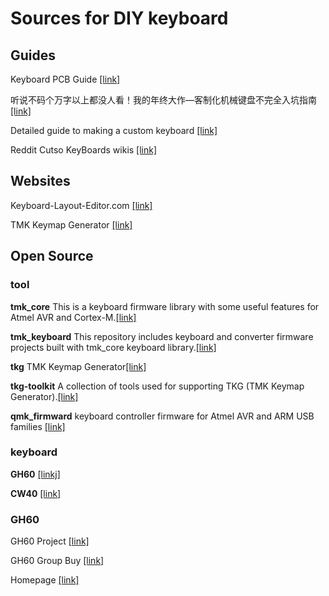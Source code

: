 # Sources for DIY keyboard
## Guides
Keyboard PCB Guide [[link]](https://github.com/ruiqimao/keyboard-pcb-guide)

听说不码个万字以上都没人看！我的年终大作—客制化机械键盘不完全入坑指南 [[link]](https://post.smzdm.com/p/639897/)

Detailed guide to making a custom keyboard [[link]](https://www.reddit.com/r/MechanicalKeyboards/comments/4l0p41/guide_detailed_guide_to_making_a_custom_keyboard/)

Reddit Cutso KeyBoards wikis [[link]](https://www.reddit.com/r/MechanicalKeyboards/wiki/customkeyboards)

## Websites

Keyboard-Layout-Editor.com [[link]](http://www.keyboard-layout-editor.com/)

TMK Keymap Generator [[link]](https://tkg.io)

## Open Source
### tool
**tmk_core** 
This is a keyboard firmware library with some useful features for Atmel AVR and Cortex-M.[[link]](https://github.com/tmk/tmk_core)

**tmk_keyboard** 
This repository includes keyboard and converter firmware projects built with tmk_core keyboard library.[[link]](https://github.com/tmk/tmk_keyboard)

**tkg** TMK Keymap Generator[[link]](https://github.com/kairyu/tkg)

**tkg-toolkit** A collection of tools used for supporting TKG (TMK Keymap Generator).[[link]](https://github.com/kairyu/tkg-toolkit)

**qmk_firmward** keyboard controller firmware for Atmel AVR and ARM USB families [[link]](https://github.com/qmk/qmk_firmware)
### keyboard
**GH60** [[linkj]](https://github.com/komar007/gh60)

**CW40** [[link]](https://github.com/hging/CW40_2.0)

### GH60
GH60 Project [[link]](https://geekhack.org/?topic=34959.0)

GH60 Group Buy [[link]](https://geekhack.org/index.php?topic=41464.0)

Homepage [[link]](http://blog.komar.be/projects/gh60-programmable-keyboard/)
